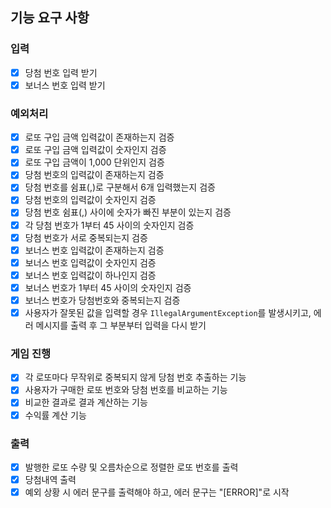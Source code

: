 ## 기능 요구 사항

### 입력
- [x] 당첨 번호 입력 받기
- [x] 보너스 번호 입력 받기

### 예외처리
- [x] 로또 구입 금액 입력값이 존재하는지 검증
- [x] 로또 구입 금액 입력값이 숫자인지 검증
- [x] 로또 구입 금액이 1,000 단위인지 검증
- [x] 당첨 번호의 입력값이 존재하는지 검증
- [x] 당첨 번호를 쉼표(,)로 구분해서 6개 입력했는지 검증
- [x] 당첨 번호의 입력값이 숫자인지 검증
- [x] 당첨 번호 쉼표(,) 사이에 숫자가 빠진 부분이 있는지 검증
- [x] 각 당첨 번호가 1부터 45 사이의 숫자인지 검증
- [x] 당첨 번호가 서로 중복되는지 검증
- [x] 보너스 번호 입력값이 존재하는지 검증
- [x] 보너스 번호 입력값이 숫자인지 검증
- [x] 보너스 번호 입력값이 하나인지 검증
- [x] 보너스 번호가 1부터 45 사이의 숫자인지 검증
- [x] 보너스 번호가 당첨번호와 중복되는지 검증
- [x] 사용자가 잘못된 값을 입력할 경우 `IllegalArgumentException`를 발생시키고, 에러 메시지를 출력 후 그 부분부터 입력을 다시 받기

### 게임 진행
- [x] 각 로또마다 무작위로 중복되지 않게 당첨 번호 추출하는 기능
- [x] 사용자가 구매한 로또 번호와 당첨 번호를 비교하는 기능
- [x] 비교한 결과로 결과 계산하는 기능
- [x] 수익률 계산 기능

### 출력
- [x] 발행한 로또 수량 및 오름차순으로 정렬한 로또 번호를 출력
- [x] 당첨내역 출력
- [x] 예외 상황 시 에러 문구를 출력해야 하고, 에러 문구는 "[ERROR]"로 시작